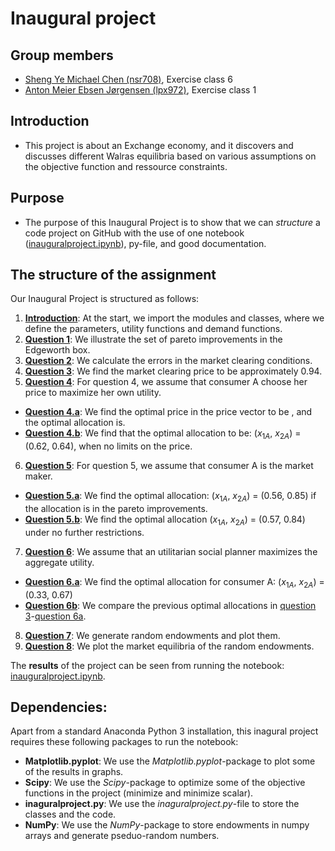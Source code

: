 # Inaugural project

**Group members**
---
- [Sheng Ye Michael Chen (nsr708)](https://github.com/nsr708), Exercise class 6
- [Anton Meier Ebsen Jørgensen (lpx972)](https://github.com/AntonEbsen), Exercise class 1

**Introduction**
---
-	This project is about an Exchange economy, and it discovers and discusses different Walras equilibria based on various assumptions on the objective function and ressource constraints. 

**Purpose**
---
- The purpose of this Inaugural Project is to show that we can *structure* a code project on GitHub with the use of one notebook ([inauguralproject.ipynb](inauguralproject.ipynb)), py-file, and good documentation.

**The structure of the assignment**
---
Our Inaugural Project is structured as follows:
1.	**[Introduction](inauguralproject.ipynb#introduction)**: At the start, we import the modules and classes, where we define the parameters, utility functions and demand functions. 
2.	**[Question 1](inauguralproject.ipynb#question1)**: We illustrate the set of pareto improvements in the Edgeworth box.
3.	**[Question 2](inauguralproject.ipynb#question2)**: We calculate the errors in the market clearing conditions.
4.	**[Question 3](inauguralproject.ipynb#question3)**: We find the market clearing price to be approximately 0.94.
5.	**[Question 4](inauguralproject.ipynb#question4)**: For question 4, we assume that consumer A choose her price to maximize her own utility.
*	**[Question 4.a](inauguralproject.ipynb#question4a)**: We find the optimal price in the price vector to be , and the optimal allocation is.
* **[Question 4.b](inauguralproject.ipynb#question4b)**: We find that the optimal allocation to be: ($x_{1A}$, $x_{2A}$) = (0.62, 0.64), when no limits on the price.
6.	**[Question 5](inauguralproject.ipynb#question5)**: For question 5, we assume that consumer A is the market maker.
* **[Question 5.a](inauguralproject.ipynb#question5a)**: We find the optimal allocation: ($x_{1A}$, $x_{2A}$) = (0.56, 0.85) if the allocation is in the pareto improvements.
* **[Question 5.b](inauguralproject.ipynb#question5b)**: We find the optimal allocation ($x_{1A}$, $x_{2A}$) = (0.57, 0.84) under no further restrictions.
7.	**[Question 6](inauguralproject.ipynb#question6)**: We assume that an utilitarian social planner maximizes the aggregate utility.
* **[Question 6.a](inauguralproject.ipynb#question6a)**: We find the optimal allocation for consumer A: ($x_{1A}$, $x_{2A}$) = (0.33, 0.67)
* **[Question 6b](inauguralproject.ipynb#question6b)**: We compare the previous optimal allocations in [question 3](inauguralproject.ipynb#question3)-[question 6a](inauguralproject.ipynb#question6a).
8.	**[Question 7](inauguralproject.ipynb#question7)**: We generate random endowments and plot them.
9.	**[Question 8](inauguralproject.ipynb#question8)**: We plot the market equilibria of the random endowments.  

The **results** of the project can be seen from running the notebook: [inauguralproject.ipynb](inauguralproject.ipynb).

**Dependencies:** 
---

Apart from a standard Anaconda Python 3 installation, this inagural project requires these following packages to run the notebook:
- **Matplotlib.pyplot**: We use the *Matplotlib.pyplot*-package to plot some of the results in graphs.
- **Scipy**: We use the *Scipy*-package to optimize some of the objective functions in the project (minimize and minimize scalar).
- **inaguralproject.py**: We use the *inaguralproject.py*-file to store the classes and the code.
- **NumPy**: We use the *NumPy*-package to store endowments in numpy arrays and generate pseduo-random numbers.
